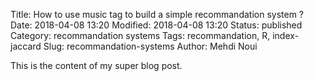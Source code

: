 Title: How to use music tag to build a simple recommandation system ?
Date: 2018-04-08 13:20
Modified: 2018-04-08 13:20
Status: published
Category: recommandation systems
Tags: recommandation, R, index-jaccard
Slug: recommandation-systems
Author: Mehdi Noui

This is the content of my super blog post.


